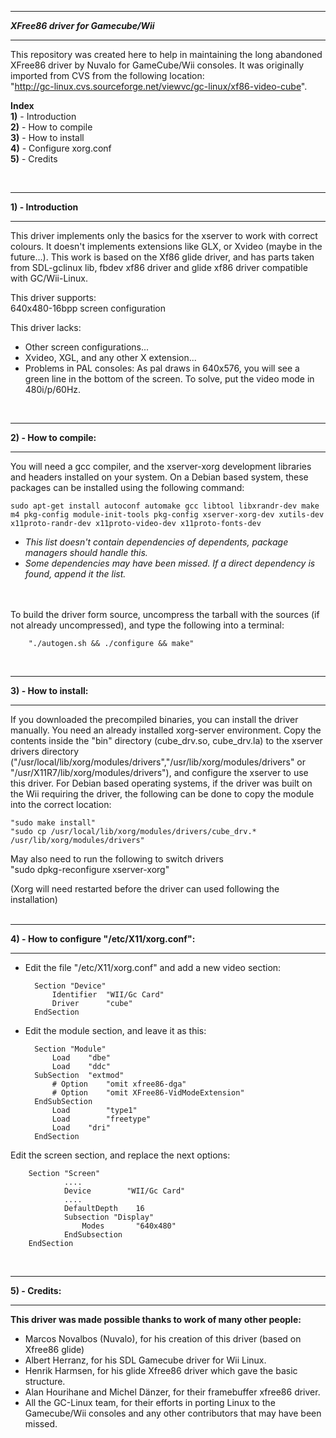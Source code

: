 ****************************************
**_XFree86 driver for Gamecube/Wii_**
****************************************

This repository was created here to help in maintaining the long abandoned XFree86 driver by Nuvalo for GameCube/Wii consoles.  It was originally imported from CVS from the following location:  
"http://gc-linux.cvs.sourceforge.net/viewvc/gc-linux/xf86-video-cube".  

**Index**  
**1)** - Introduction   
**2)** - How to compile  
**3)** - How to install  
**4)** - Configure xorg.conf  
**5)** - Credits  

<br>

****************************************
**1) - Introduction**
****************************************

This driver implements only the basics for the xserver to work with correct colours. It doesn't implements extensions like GLX, or Xvideo (maybe in the future...). This work is based on the Xf86 glide driver, and has parts taken from SDL-gclinux lib, fbdev xf86 driver and glide xf86 driver compatible with GC/Wii-Linux.  

This driver supports:  
640x480-16bpp screen configuration  

This driver lacks:  
- Other screen configurations...  
- Xvideo, XGL, and any other X extension...  
- Problems in PAL consoles: As pal draws in 640x576, you will see a green line in the bottom of the screen.  To solve, put the video mode in 480i/p/60Hz.  

<br>

****************************************
**2) - How to compile:**
****************************************

You will need a gcc compiler, and the xserver-xorg development libraries and headers installed on your system.  On a Debian based system, these packages can be installed using the following command:  

    sudo apt-get install autoconf automake gcc libtool libxrandr-dev make m4 pkg-config module-init-tools pkg-config xserver-xorg-dev xutils-dev x11proto-randr-dev x11proto-video-dev x11proto-fonts-dev

- *This list doesn't contain dependencies of dependents, package managers should handle this.*  
- *Some dependencies may have been missed.  If a direct dependency is found, append it the list.*
<br>
<br>
To build the driver form source, uncompress the tarball with the sources (if not already uncompressed), and type the following into a terminal:

        "./autogen.sh && ./configure && make"

<br>

****************************************
**3) - How to install:**
****************************************

If you downloaded the precompiled binaries, you can install the driver manually.  You need an already installed xorg-server environment. Copy the contents inside the "bin" directory (cube_drv.so, cube_drv.la) to the xserver drivers directory ("/usr/local/lib/xorg/modules/drivers","/usr/lib/xorg/modules/drivers" or "/usr/X11R7/lib/xorg/modules/drivers"), and
configure the xserver to use this driver.  For Debian based operating systems, if the driver was built on the Wii requiring the driver, the following
can be done to copy the module into the correct location:  

	"sudo make install"
	"sudo cp /usr/local/lib/xorg/modules/drivers/cube_drv.* /usr/lib/xorg/modules/drivers"

May also need to run the following to switch drivers  
	"sudo dpkg-reconfigure xserver-xorg"

(Xorg will need restarted before the driver can used following the installation)  
<br>

****************************************
**4) - How to configure "/etc/X11/xorg.conf":**
****************************************

- Edit the file "/etc/X11/xorg.conf" and add a new video section:  

        Section "Device"
            Identifier  "WII/Gc Card"
            Driver      "cube"
        EndSection

- Edit the module section, and leave it as this:

        Section "Module"
            Load    "dbe"
            Load    "ddc"
        SubSection  "extmod"
            # Option    "omit xfree86-dga"
            # Option    "omit XFree86-VidModeExtension"
        EndSubSection
            Load        "type1"
            Load        "freetype"
            Load    "dri"
        EndSection

Edit the screen section, and replace the next options:  

        Section "Screen"
                ....
                Device        "WII/Gc Card"
                ....
                DefaultDepth    16
                Subsection "Display"
                    Modes       "640x480"
                EndSubsection
        EndSection

<br>

***************
**5) - Credits:**
***************

**This driver was made possible thanks to work of many other people:**  
- Marcos Novalbos (Nuvalo), for his creation of this driver (based on Xfree86 glide)   
- Albert Herranz, for his SDL Gamecube driver for Wii Linux.  
- Henrik Harmsen, for his glide Xfree86 driver which gave the basic structure.  
- Alan Hourihane and Michel Dänzer, for their framebuffer xfree86 driver.  
- All the GC-Linux team, for their efforts in porting Linux to the Gamecube/Wii consoles and any other contributors that may have been missed.  
